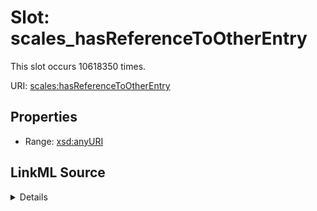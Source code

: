

# Slot: scales_hasReferenceToOtherEntry




This slot occurs 10618350 times.


URI: [scales:hasReferenceToOtherEntry](http://schemas.scales-okn.org/rdf/scales#hasReferenceToOtherEntry)



<!-- no inheritance hierarchy -->








## Properties

* Range: [xsd:anyURI](http://www.w3.org/2001/XMLSchema#anyURI)







## LinkML Source

<details>

```yaml
name: scales_hasReferenceToOtherEntry
from_schema: okns:scales-kg
rank: 1000
slot_uri: scales:hasReferenceToOtherEntry
alias: scales_hasReferenceToOtherEntry
range: uri

```
</details>